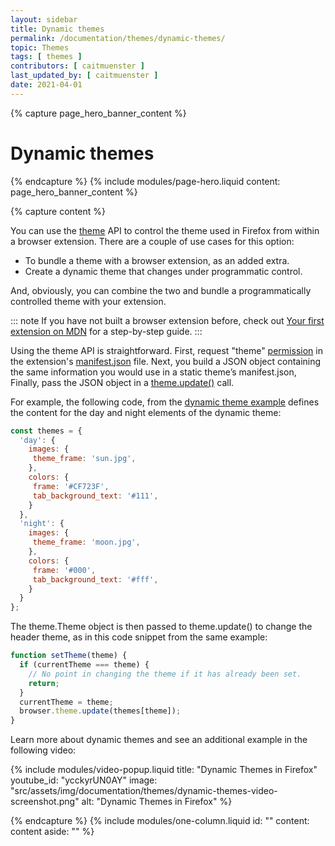 ```yaml
---
layout: sidebar
title: Dynamic themes
permalink: /documentation/themes/dynamic-themes/
topic: Themes
tags: [ themes ]
contributors: [ caitmuenster ]
last_updated_by: [ caitmuenster ]
date: 2021-04-01 
---
```


<!-- Page Hero Banner -->

{% capture page_hero_banner_content %}

# Dynamic themes

{% endcapture %}
{% include modules/page-hero.liquid
    content: page_hero_banner_content
%}

<!-- End Page Hero Banner -->

<!-- Single Column Body Module -->

{% capture content %}

You can use the [theme](https://developer.mozilla.org/en-US/docs/Mozilla/Add-ons/WebExtensions/API/theme) API to control the theme used in Firefox from within a browser extension. There are a couple of use cases for this option:

* To bundle a theme with a browser extension, as an added extra.
* Create a dynamic theme that changes under programmatic control.

And, obviously, you can combine the two and bundle a programmatically controlled theme with your extension.

::: note
If you have not built a browser extension before, check out [Your first extension on MDN](https://developer.mozilla.org/docs/Mozilla/Add-ons/WebExtensions/Your_first_WebExtension) for a step-by-step guide.
:::

Using the theme API is straightforward. First, request "theme" [permission](https://developer.mozilla.org/docs/Mozilla/Add-ons/WebExtensions/manifest.json/permissions) in the extension's [manifest.json](https://developer.mozilla.org/docs/Mozilla/Add-ons/WebExtensions/manifest.json) file. Next, you build a JSON object containing the same information you would use in a static theme’s manifest.json, Finally, pass the JSON object in a [theme.update()](https://developer.mozilla.org/docs/Mozilla/Add-ons/WebExtensions/API/theme/update) call.

For example, the following code, from the [dynamic theme example](https://github.com/mdn/webextensions-examples/tree/master/dynamic-theme) defines the content for the day and night elements of the dynamic theme:

 <!-- Syntax Highlighting -->

```js
const themes = {
  'day': {
    images: {
     theme_frame: 'sun.jpg',
    },
    colors: {
     frame: '#CF723F',
     tab_background_text: '#111',
    }
  },
  'night': {
    images: {
     theme_frame: 'moon.jpg',
    },
    colors: {
     frame: '#000',
     tab_background_text: '#fff',
    }
  }
};
```
<!-- END: Syntax Highlighting -->

The theme.Theme object is then passed to theme.update() to change the header theme, as in this code snippet from the same example:

```js
function setTheme(theme) {
  if (currentTheme === theme) {
    // No point in changing the theme if it has already been set.
    return;
  }
  currentTheme = theme;
  browser.theme.update(themes[theme]);
}
```

Learn more about dynamic themes and see an additional example in the following video:

<!-- Video Popup Thumbnail -->

{% include modules/video-popup.liquid
	title: "Dynamic Themes in Firefox"
	youtube_id: "ycckyrUN0AY"
	image: "src/assets/img/documentation/themes/dynamic-themes-video-screenshot.png"
	alt: "Dynamic Themes in Firefox"
%}

<!-- END: Video Popup Thumbnail -->

{% endcapture %}
{% include modules/one-column.liquid
  id: ""
  content: content
  aside: ""
%}

<!-- END: Content with Table of Contents -->

